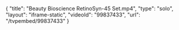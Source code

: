 {
    "title": "Beauty Bioscience RetinoSyn-45 Set.mp4",
    "type": "solo",
    "layout": "iframe-static",
    "videoId": "99837433",
    "url": "\/tvpembed\/99837433"
}